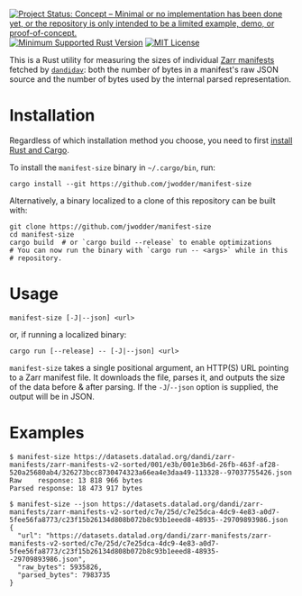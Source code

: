 [![Project Status: Concept – Minimal or no implementation has been done yet, or the repository is only intended to be a limited example, demo, or proof-of-concept.](https://www.repostatus.org/badges/latest/concept.svg)](https://www.repostatus.org/#concept)
[![Minimum Supported Rust Version](https://img.shields.io/badge/MSRV-1.67-orange)](https://www.rust-lang.org)
[![MIT License](https://img.shields.io/github/license/jwodder/nhmoon.svg)](https://opensource.org/licenses/MIT)

This is a Rust utility for measuring the sizes of individual [Zarr manifests][]
fetched by [`dandidav`][]: both the number of bytes in a manifest's raw JSON
source and the number of bytes used by the internal parsed representation.

Installation
============

Regardless of which installation method you choose, you need to first [install
Rust and Cargo](https://www.rust-lang.org/tools/install).

To install the `manifest-size` binary in `~/.cargo/bin`, run:

    cargo install --git https://github.com/jwodder/manifest-size

Alternatively, a binary localized to a clone of this repository can be built
with:

    git clone https://github.com/jwodder/manifest-size
    cd manifest-size
    cargo build  # or `cargo build --release` to enable optimizations
    # You can now run the binary with `cargo run -- <args>` while in this
    # repository.


Usage
=====

    manifest-size [-J|--json] <url>

or, if running a localized binary:

    cargo run [--release] -- [-J|--json] <url>

`manifest-size` takes a single positional argument, an HTTP(S) URL pointing to
a Zarr manifest file.  It downloads the file, parses it, and outputs the size
of the data before & after parsing.  If the `-J`/`--json` option is supplied,
the output will be in JSON.

Examples
========

```console
$ manifest-size https://datasets.datalad.org/dandi/zarr-manifests/zarr-manifests-v2-sorted/001/e3b/001e3b6d-26fb-463f-af28-520a25680ab4/326273bcc8730474323a66ea4e3daa49-113328--97037755426.json
Raw    response: 13 818 966 bytes
Parsed response: 18 473 917 bytes
```

```console
$ manifest-size --json https://datasets.datalad.org/dandi/zarr-manifests/zarr-manifests-v2-sorted/c7e/25d/c7e25dca-4dc9-4e83-a0d7-5fee56fa8773/c23f15b26134d808b072b8c93b1eeed8-48935--29709893986.json
{
  "url": "https://datasets.datalad.org/dandi/zarr-manifests/zarr-manifests-v2-sorted/c7e/25d/c7e25dca-4dc9-4e83-a0d7-5fee56fa8773/c23f15b26134d808b072b8c93b1eeed8-48935--29709893986.json",
  "raw_bytes": 5935826,
  "parsed_bytes": 7983735
}
```

[Zarr manifests]: https://github.com/dandi/dandidav/blob/main/doc/zarrman.md
[`dandidav`]: https://github.com/dandi/dandidav

